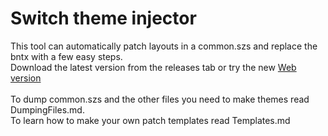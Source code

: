 # Switch theme injector
This tool can automatically patch layouts in a common.szs and replace the bntx with a few easy steps.\
Download the latest version from the releases tab or try the new [Web version](http://exelix11.github.io/SwitchThemeInjector) \
\
To dump common.szs and the other files you need to make themes read DumpingFiles.md. \
To learn how to make your own patch templates read Templates.md